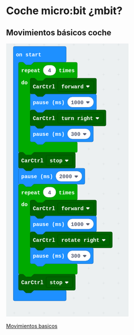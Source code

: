 # Coche micro:bit ¿mbit?

## Movimientos básicos coche

![](./images/mbitMovimientosBasicos.png)

[Movimientos basicos](http://www.micro-log.com/librerias.hex)